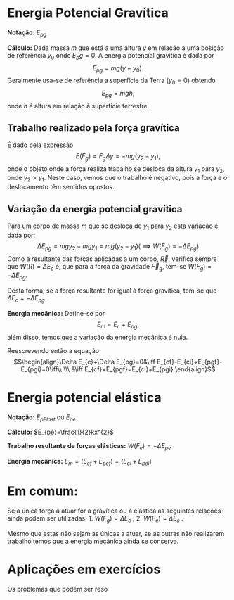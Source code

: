 # Energia Potencial Gravítica

**Notação:** $E_{pg}$

**Cálculo:** Dada massa $m$ que está a uma altura $y$ em relação a uma posição de referência $y_{0}$ onde $E_pg=0$. A energia potencial gravítica é dada por$$E_{pg}=mg(y-y_{0}).$$
Geralmente usa-se de referência a superfície da Terra ($y_0=0$) obtendo$$E_{pg}=mgh,$$ onde $h$ é altura em relação à superfície terrestre.

## Trabalho realizado pela força gravítica

É dado pela expressão$$E(F_{g})=F_{g}\Delta y=-mg(y_{2}-y_{1}),$$onde o objeto onde a força realiza trabalho se desloca da altura $y_1$ para $y_2$, onde $y_{2}>y_{1}$.
	Neste caso, vemos que o trabalho é negativo, pois  a força e o deslocamento têm sentidos opostos.

## Variação da energia potencial gravítica

Para um corpo de massa $m$ que se desloca de $y_1$ para $y_2$ esta variação é dada por:$$\Delta E_{pg}=mgy_{2}-mgy_{1}=mg(y_{2}-y_{1})\bigg(\implies W(F_{g})=-\Delta E_{pg}\bigg)$$
Como a resultante das forças aplicadas a um corpo, $\vec{R}$, verifica sempre que $W(R)=\Delta E_{c}$ e, que para a força da gravidade $\vec{F}_{g}$, tem-se $W(F_g)=-\Delta E_{pg}$.

Desta forma, se a força resultante for igual à força gravítica, tem-se que $\Delta E_{c}=-\Delta E_{pg}$.

**Energia mecânica:** Define-se por$$E_{m}=E_{c}+E_{pg},$$além disso, temos que a variação da energia mecânica é nula.

Reescrevendo então a equação $$\begin{align}\Delta E_{c}+\Delta E_{pg}=0&\iff E_{cf}-E_{ci}+E_{pgf}-E_{pgi}=0\iff\\ \\\ &\iff E_{cf}+E_{pgf}=E_{ci}+E_{pgi}.\end{align}$$

# Energia potencial elástica

**Notação:** $E_{pElast}$ ou $E_{pe}$

**Cálculo:** $E_{pe}=\frac{1}{2}kx^{2}$

**Trabalho resultante de forças elásticas:** $W(F_{e})=-\Delta E_{pe}$

**Energia mecânica:** $E_{m}=(E_{cf}+E_{pef})=(E_{ci}+E_{pei})$

# Em comum:

Se a única força a atuar for a gravítica ou a elástica as seguintes relações ainda podem ser utilizadas:
	1. $W(F_{g})=\Delta E_{c}$ ;
	2. $W(F_e)=\Delta E_{c}$ .

Mesmo que estas não sejam as únicas a atuar, se as outras não realizarem trabalho temos que a energia mecânica ainda se conserva.

# Aplicações em exercícios

Os problemas que podem ser reso